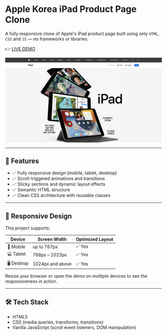 # Apple Korea iPad Product Page Clone

A fully responsive clone of Apple's iPad product page
built using only  `HTML`, `CSS` and `JS` — no frameworks or libraries.

👉 [LIVE DEMO](https://apple-ipad-app-theta.vercel.app/)

![Apple](https://raw.githubusercontent.com/dohae-kim22/apple-ipad-app/master/images/screenshot.png)


---

## 🚀 Features

- ✅ Fully responsive design (mobile, tablet, desktop)
- ✅ Scroll-triggered animations and transitions
- ✅ Sticky sections and dynamic layout effects
- ✅ Semantic HTML structure
- ✅ Clean CSS architecture with reusable classes

---

## 📱 Responsive Design

This project supports:

| Device       | Screen Width        | Optimized Layout |
|--------------|---------------------|------------------|
| 📱 Mobile     | up to 767px         | ✅ Yes            |
| 💻 Tablet     | 768px – 1023px      | ✅ Yes            |
| 🖥 Desktop    | 1024px and above    | ✅ Yes            |

Resize your browser or open the demo on multiple devices to see the responsiveness in action.

---

## 🛠 Tech Stack

- HTML5
- CSS (media queries, transforms, transitions)
- Vanilla JavaScript (scroll event listeners, DOM manipulation)
